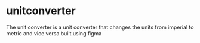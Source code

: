 # unitconverter
The unit converter is a unit converter that changes the units from imperial to metric and vice versa built using figma
